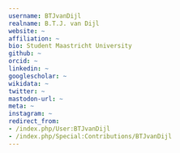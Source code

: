 ```yaml
---
username: BTJvanDijl
realname: B.T.J. van Dijl
website: ~
affiliation: ~
bio: Student Maastricht University
github: ~
orcid: ~
linkedin: ~
googlescholar: ~
wikidata: ~
twitter: ~
mastodon-url: ~
meta: ~
instagram: ~
redirect_from:
- /index.php/User:BTJvanDijl
- /index.php/Special:Contributions/BTJvanDijl
---
```

